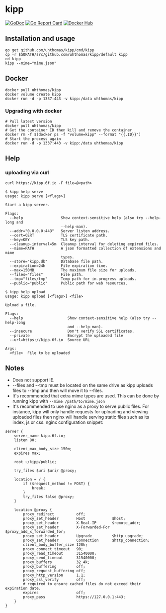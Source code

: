 # kipp
[![GoDoc](https://godoc.org/github.com/uhthomas/kipp?status.svg)](https://godoc.org/github.com/uhthomas/kipp) [![Go Report Card](https://goreportcard.com/badge/github.com/uhthomas/kipp)](https://goreportcard.com/report/github.com/uhthomas/kipp) [![Docker Hub](https://img.shields.io/docker/build/uhthomas/kipp.svg?style=flat)](https://hub.docker.com/r/uhthomas/kipp)

## Installation and usage
```
go get github.com/uhthomas/kipp/cmd/kipp
cp -r $GOPATH/src/github.com/uhthomas/kipp/default kipp
cd kipp
kipp --mime="mime.json"
```

## Docker
```
docker pull uhthomas/kipp
docker volume create kipp
docker run -d -p 1337:443 -v kipp:/data uhthomas/kipp
```

### Upgrading with docker
```
# Pull latest version
docker pull uhthomas/kipp
# Get the container ID then kill and remove the container
docker rm -f $(docker ps -f "volume=kipp" --format "{{.ID}}")
# Start the process again
docker run -d -p 1337:443 -v kipp:/data uhthomas/kipp
```

## Help
### uploading via curl
```
curl https://kipp.6f.io -F file=@<path>
```
```
$ kipp help serve
usage: kipp serve [<flags>]

Start a kipp server.

Flags:
  --help                 Show context-sensitive help (also try --help-long and
						 --help-man).
  --addr="0.0.0.0:443"   Server listen address.
  --cert=CERT            TLS certificate path.
  --key=KEY              TLS key path.
  --cleanup-interval=5m  Cleanup interval for deleting expired files.
  --mime=PATH            A json formatted collection of extensions and mime
						 types.
  --store="kipp.db"      Database file path.
  --expiration=24h       File expiration time.
  --max=150MB            The maximum file size for uploads.
  --files="files"        File path.
  --tmp="files/tmp"      Temp path for in-progress uploads.
  --public="public"      Public path for web resources.
```
```
$ kipp help upload
usage: kipp upload [<flags>] <file>

Upload a file.

Flags:
  --help                    Show context-sensitive help (also try --help-long
							and --help-man).
  --insecure                Don't verify SSL certificates.
  --private                 Encrypt the uploaded file
  --url=https://kipp.6f.io  Source URL

Args:
  <file>  File to be uploaded
```

## Notes
* Does not support IE.
* --files and --tmp must be located on the same drive as kipp uploads files to --tmp and then will move it to --files.
* It's recommended that extra mime types are used. This can be done by running kipp with `--mime /path/to/mime.json`
* It's recommended to use nginx as a proxy to serve public files. For instance, kipp will only handle requests for uploading and viewing uploaded files then nginx will handle serving static files such as its index, js or css. nginx configuration snippet:
```kipp
server {
	server_name kipp.6f.io;
	listen 80;
	
	client_max_body_size 150m;
	expires max;

	root ~/kipp/public;

	try_files $uri $uri/ @proxy;

	location = / {
		if ($request_method != POST) {
			break;
		}
		try_files false @proxy;
	}
	
	location @proxy {
		proxy_redirect          off;
		proxy_set_header        Host            $host;
		proxy_set_header        X-Real-IP       $remote_addr;
		proxy_set_header        X-Forwarded-For $proxy_add_x_forwarded_for;
		proxy_set_header        Upgrade         $http_upgrade;
		proxy_set_header        Connection      $http_connection;
		client_body_buffer_size 128k;
		proxy_connect_timeout   90;
		proxy_read_timeout      31540000;
		proxy_send_timeout      31540000;
		proxy_buffers           32 4k;
		proxy_buffering         off;
		proxy_request_buffering off;
		proxy_http_version      1.1;
		proxy_ssl_verify        off;
		# required to ensure cached files do not exceed their expiration date.
		expires                 off;
		proxy_pass              https://127.0.0.1:443;
	}
}
```